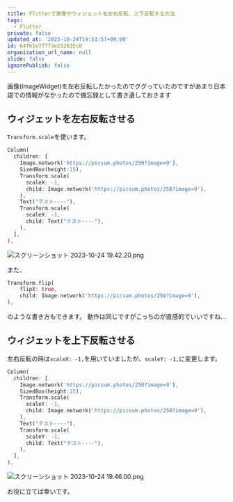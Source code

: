 ```yaml
---
title: Flutterで画像やウィジェットを左右反転、上下反転する方法
tags:
  - Flutter
private: false
updated_at: '2023-10-24T19:51:57+09:00'
id: 64f61e7fff3e232635c0
organization_url_name: null
slide: false
ignorePublish: false
---
```

画像(ImageWidget)を左右反転したかったのでググっていたのですがあまり日本語での情報がなかったので備忘録として書き遺しておきます


## ウィジェットを左右反転させる

`Transform.scale`を使います。
```dart
Column(
  children: [
    Image.network('https://picsum.photos/250?image=9'),
    SizedBox(height:15),
    Transform.scale(
      scaleX: -1,
      child: Image.network('https://picsum.photos/250?image=9'),
    ),
    Text("テスト----"),
    Transform.scale(
      scaleX: -1,
      child: Text("テスト----"),
    ),
  ],
),
```
![スクリーンショット 2023-10-24 19.42.20.png](https://qiita-image-store.s3.ap-northeast-1.amazonaws.com/0/2778030/1f610af8-5f56-e3d6-a1b5-9a474ba3fa0f.png)

また、

```dart
Transform.flip(
    flipX: true,
    child: Image.network('https://picsum.photos/250?image=9'),
),
```
のような書き方もできます。
動作は同じですがこっちのが直感的でいいですね...

## ウィジェットを上下反転させる

左右反転の時は`scaleX: -1,`を用いていましたが、`scaleY: -1,`に変更します。

```dart
Column(
  children: [
    Image.network('https://picsum.photos/250?image=9'),
    SizedBox(height:15),
    Transform.scale(
      scaleY: -1,
      child: Image.network('https://picsum.photos/250?image=9'),
    ),
    Text("テスト----"),
    Transform.scale(
      scaleY: -1,
      child: Text("テスト----"),
    ),
  ],
),
```
![スクリーンショット 2023-10-24 19.46.00.png](https://qiita-image-store.s3.ap-northeast-1.amazonaws.com/0/2778030/658fd08d-e853-fde4-66a6-dfabe2f09693.png)

お役に立てば幸いです。
